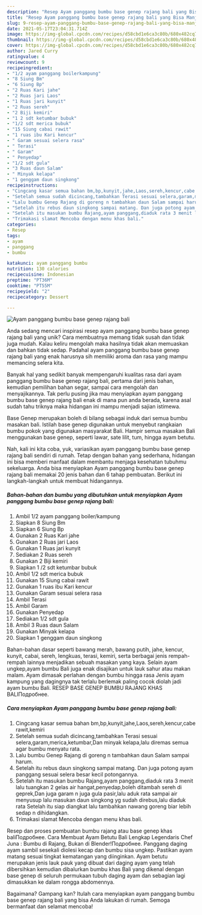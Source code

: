 ```yaml
---
description: "Resep Ayam panggang bumbu base genep rajang bali yang Bisa Manjain Lidah"
title: "Resep Ayam panggang bumbu base genep rajang bali yang Bisa Manjain Lidah"
slug: 9-resep-ayam-panggang-bumbu-base-genep-rajang-bali-yang-bisa-manjain-lidah
date: 2021-05-17T23:04:31.714Z
image: https://img-global.cpcdn.com/recipes/d58cbd1e6ca3c80b/680x482cq70/ayam-panggang-bumbu-base-genep-rajang-bali-foto-resep-utama.jpg
thumbnail: https://img-global.cpcdn.com/recipes/d58cbd1e6ca3c80b/680x482cq70/ayam-panggang-bumbu-base-genep-rajang-bali-foto-resep-utama.jpg
cover: https://img-global.cpcdn.com/recipes/d58cbd1e6ca3c80b/680x482cq70/ayam-panggang-bumbu-base-genep-rajang-bali-foto-resep-utama.jpg
author: Jared Curry
ratingvalue: 4
reviewcount: 9
recipeingredient:
- "1/2 ayam panggang boilerkampung"
- "8 Siung Bm"
- "6 Siung Bp"
- "2 Ruas Kari jahe"
- "2 Ruas jari Laos"
- "1 Ruas jari kunyit"
- "2 Ruas sereh"
- "2 Biji kemiri"
- "1 2 sdt ketumbar bubuk"
- "1/2 sdt merica bubuk"
- "15 Siung cabai rawit"
- "1 ruas ibu Kari kencur"
- " Garam sesuai selera rasa"
- " Terasi"
- " Garam"
- " Penyedap"
- "1/2 sdt gula"
- "3 Ruas daun Salam"
- " Minyak kelapa"
- "1 genggam daun singkong"
recipeinstructions:
- "Cingcang kasar semua bahan bm,bp,kunyit,jahe,Laos,sereh,kencur,cabe rawit,kemiri"
- "Setelah semua sudah dicincang,tambahkan Terasi sesuai selera,garam,merica,ketumbar,Dan minyak kelapa,lalu diremas semua agar bumbu menyatu rata."
- "Lalu bumbu Genep Rajang di goreng n tambahkan daun Salam sampai harum."
- "Setelah itu rebus daun singkong sampai matang. Dan juga potong ayam panggang sesuai selera besar kecil potongannya."
- "Setelah itu masukan bumbu Rajang,ayam panggang,diaduk rata 3 menit lalu tuangkan 2 gelas air hangat,penyedap,boleh ditambah sereh di geprek,Dan juga garam n juga gula pasir,lalu aduk rata sampai air menyusup lalu masukan daun singkong yg sudah direbus,lalu diaduk rata Setelah itu siap diangkat lalu tambahkan nawang goreng biar lebih sedap n dihidangkan."
- "Trimakasi slamat Mencoba dengan menu khas bali."
categories:
- Resep
tags:
- ayam
- panggang
- bumbu

katakunci: ayam panggang bumbu 
nutrition: 130 calories
recipecuisine: Indonesian
preptime: "PT36M"
cooktime: "PT55M"
recipeyield: "2"
recipecategory: Dessert

---
```



![Ayam panggang bumbu base genep rajang bali](https://img-global.cpcdn.com/recipes/d58cbd1e6ca3c80b/680x482cq70/ayam-panggang-bumbu-base-genep-rajang-bali-foto-resep-utama.jpg)

Anda sedang mencari inspirasi resep ayam panggang bumbu base genep rajang bali yang unik? Cara membuatnya memang tidak susah dan tidak juga mudah. Kalau keliru mengolah maka hasilnya tidak akan memuaskan dan bahkan tidak sedap. Padahal ayam panggang bumbu base genep rajang bali yang enak harusnya sih memiliki aroma dan rasa yang mampu memancing selera kita.

Banyak hal yang sedikit banyak mempengaruhi kualitas rasa dari ayam panggang bumbu base genep rajang bali, pertama dari jenis bahan, kemudian pemilihan bahan segar, sampai cara mengolah dan menyajikannya. Tak perlu pusing jika mau menyiapkan ayam panggang bumbu base genep rajang bali enak di mana pun anda berada, karena asal sudah tahu triknya maka hidangan ini mampu menjadi sajian istimewa.

Base Genep merupakan boleh di bilang sebagai induk dari semua bumbu masakan bali. Istilah base genep digunakan untuk menyebut rangkaian bumbu pokok yang digunakan masyarakat Bali. Hampir semua masakan Bali menggunakan base genep, seperti lawar, sate lilit, tum, hingga ayam betutu.


Nah, kali ini kita coba, yuk, variasikan ayam panggang bumbu base genep rajang bali sendiri di rumah. Tetap dengan bahan yang sederhana, hidangan ini bisa memberi manfaat dalam membantu menjaga kesehatan tubuhmu sekeluarga. Anda bisa menyiapkan Ayam panggang bumbu base genep rajang bali memakai 20 jenis bahan dan 6 tahap pembuatan. Berikut ini langkah-langkah untuk membuat hidangannya.

<!--inarticleads1-->

##### Bahan-bahan dan bumbu yang dibutuhkan untuk menyiapkan Ayam panggang bumbu base genep rajang bali:

1. Ambil 1/2 ayam panggang boiler/kampung
1. Siapkan 8 Siung Bm
1. Siapkan 6 Siung Bp
1. Gunakan 2 Ruas Kari jahe
1. Gunakan 2 Ruas jari Laos
1. Gunakan 1 Ruas jari kunyit
1. Sediakan 2 Ruas sereh
1. Gunakan 2 Biji kemiri
1. Siapkan 1 /2 sdt ketumbar bubuk
1. Ambil 1/2 sdt merica bubuk
1. Gunakan 15 Siung cabai rawit
1. Gunakan 1 ruas ibu Kari kencur
1. Gunakan  Garam sesuai selera rasa
1. Ambil  Terasi
1. Ambil  Garam
1. Gunakan  Penyedap
1. Sediakan 1/2 sdt gula
1. Ambil 3 Ruas daun Salam
1. Gunakan  Minyak kelapa
1. Siapkan 1 genggam daun singkong


Bahan-bahan dasar seperti bawang merah, bawang putih, jahe, kencur, kunyit, cabai, sereh, lengkuas, terasi, kemiri, serta berbagai jenis rempah-rempah lainnya menjadikan sebuah masakan yang kaya. Selain ayam ungkep,ayam bumbu Bali juga enak disajikan untuk lauk sahur atau makan malam. Ayam dimasak perlahan dengan bumbu hingga rasa Jenis ayam kampung yang dagingnya tak terlalu berlemak paling cocok diolah jadi ayam bumbu Bali. RESEP BASE GENEP BUMBU RAJANG KHAS BALIПодробнее. 

<!--inarticleads2-->

##### Cara menyiapkan Ayam panggang bumbu base genep rajang bali:

1. Cingcang kasar semua bahan bm,bp,kunyit,jahe,Laos,sereh,kencur,cabe rawit,kemiri
1. Setelah semua sudah dicincang,tambahkan Terasi sesuai selera,garam,merica,ketumbar,Dan minyak kelapa,lalu diremas semua agar bumbu menyatu rata.
1. Lalu bumbu Genep Rajang di goreng n tambahkan daun Salam sampai harum.
1. Setelah itu rebus daun singkong sampai matang. Dan juga potong ayam panggang sesuai selera besar kecil potongannya.
1. Setelah itu masukan bumbu Rajang,ayam panggang,diaduk rata 3 menit lalu tuangkan 2 gelas air hangat,penyedap,boleh ditambah sereh di geprek,Dan juga garam n juga gula pasir,lalu aduk rata sampai air menyusup lalu masukan daun singkong yg sudah direbus,lalu diaduk rata Setelah itu siap diangkat lalu tambahkan nawang goreng biar lebih sedap n dihidangkan.
1. Trimakasi slamat Mencoba dengan menu khas bali.


Resep dan proses pembuatan bumbu rajang atau base genep khas baliПодробнее. Cara Membuat Ayam Betutu Bali Lengkap Legendaris Chef Juna : Bumbu di Rajang, Bukan di Blender!Подробнее. Panggang daging ayam sambil sesekali diolesi kecap dan bumbu sisa ungkep. Pastikan ayam matang sesuai tingkat kematangan yang diinginkan. Ayam betutu merupakan jenis lauk pauk yang dibuat dari daging ayam yang telah dibersihkan kemudian dibalurkan bumbu khas Bali yang dikenal dengan base genep di seluruh permukaan tubuh daging ayam dan sebagian lagi dimasukkan ke dalam rongga abdomennya. 

Bagaimana? Gampang kan? Itulah cara menyiapkan ayam panggang bumbu base genep rajang bali yang bisa Anda lakukan di rumah. Semoga bermanfaat dan selamat mencoba!
